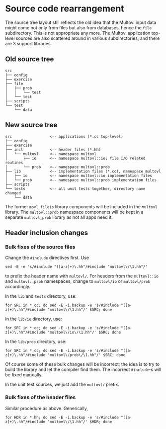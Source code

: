 # Source code rearrangement

The source tree layout still reflects the old idea that the Multovl
input data might come not only from files but also from databases,
hence the `file` subdirectory. This is not appropriate any more.
The Multovl application top-level sources are also scattered around
in various subdirectories, and there are 3 support libraries.

## Old source tree

```
src
├── config
├── exercise
├── file
│   ├── prob
│   │   └── test
│   └── test
├── scripts
└── test
    └── data
```

## New source tree

```
src                 <-- applications (*.cc top-level)
├── config
├── exercise
├── incl            <-- header files (*.hh)
│   └── multovl     <-- namespace multovl
│       ├── io      <-- namespace multovl::io; file I/O related routines
│       └── prob    <-- namespace multovl::prob
├── lib             <-- implementation files (*.cc), namespace multovl
│   ├── io          <-- namespace multovl::io implementation files
│   └── prob        <-- namespace multovl::prob implementation files
├── scripts
└── tests           <-- all unit tests together, directory name changed
    └── data
```

The former `movl_fileio` library components will be included
in the `multovl` library. The `multovl::prob` namespace components
will be kept in a separate `multovl_prob` library as not all apps need it.

## Header inclusion changes

### Bulk fixes of the source files

Change the `#include` directives first. Use 

`sed -E -e 's/#include "([a-z]+)\.hh"/#include "multovl\/\1.hh"/'`

to prefix the header name with `multovl/`. For headers from the `multovl::io`
and `multovl::prob` namespaces, change to `multovl/io` or `multovl/prob` accordingly.

In the `lib` and `tests` directory, use:

```
for SRC in *.cc; do sed -E -i.backup -e 's/#include "([a-z]+)\.hh"/#include "multovl\/\1.hh"/' $SRC; done
```

In the `lib/io` directory, use:

```
for SRC in *.cc; do sed -E -i.backup -e 's/#include "([a-z]+)\.hh"/#include "multovl\/io\/\1.hh"/' $SRC; done
```

In the `lib/prob` directory, use:

```
for SRC in *.cc; do sed -E -i.backup -e 's/#include "([a-z]+)\.hh"/#include "multovl\/prob\/\1.hh"/' $SRC; done
```

Of course some of these bulk changes will be incorrect; the idea is to try to build
the library and let the compiler find them. The incorrect `#include`-s will be fixed manually.

In the unit test sources, we just add the `multovl/` prefix.

### Bulk fixes of the header files

Similar procedure as above. Generically,

`for HDR in *.hh; do sed -E -i.backup -e 's/#include "([a-z]+)\.hh"/#include "multovl\/\1.hh"/' $HDR; done`

